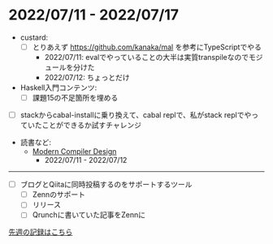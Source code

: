 # 2022/07/11 - 2022/07/17

- custard:
    - [ ] とりあえず <https://github.com/kanaka/mal> を参考にTypeScriptでやる
        - 2022/07/11: evalでやっていることの大半は実質transpileなのでモジュールを分けた
        - 2022/07/12: ちょっとだけ
- Haskell入門コンテンツ:
    - [ ] 課題15の不足箇所を埋める
- [ ] stackからcabal-installに乗り換えて、cabal replで、私がstack replでやっていたことができるか試すチャレンジ
- 読書など:
    - [Modern Compiler Design](https://www.springer.com/jp/book/9781461446989)
        - 2022/07/11 - 2022/07/12

------

- [ ] ブログとQiitaに同時投稿するのをサポートするツール
    - [ ] Zennのサポート
    - [ ] リリース
    - [ ] Qrunchに書いていた記事をZennに

[先週の記録はこちら](https://github.com/igrep/daily-commits/blob/e8a883c0852d6fe8b6c50e678ebb4da2ebe8f64d/yesterday.md)
